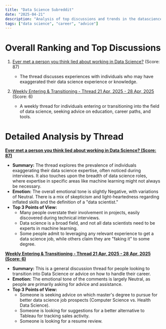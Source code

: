 ```yaml
---
title: "Data Science Subreddit"
date: "2025-04-21"
description: "Analysis of top discussions and trends in the datascience subreddit"
tags: ["data science", "career", "advice"]
---
```


# Overall Ranking and Top Discussions
1.  [Ever met a person you think lied about working in Data Science?](https://www.reddit.com/r/datascience/comments/1k4geso/ever_met_a_person_you_think_lied_about_working_in/) (Score: 87)
    *   The thread discusses experiences with individuals who may have exaggerated their data science experience or knowledge.

2.  [Weekly Entering & Transitioning - Thread 21 Apr, 2025 - 28 Apr, 2025](https://www.reddit.com/r/datascience/comments/1k44mgg/weekly_entering_transitioning_thread_21_apr_2025/) (Score: 6)
    *   A weekly thread for individuals entering or transitioning into the field of data science, seeking advice on education, career paths, and tools.

# Detailed Analysis by Thread
**[Ever met a person you think lied about working in Data Science? (Score: 87)](https://www.reddit.com/r/datascience/comments/1k4geso/ever_met_a_person_you_think_lied_about_working_in/)**
*   **Summary:** The thread explores the prevalence of individuals exaggerating their data science expertise, often noticed during interviews. It also touches upon the breadth of data science roles, where expertise in specific areas like machine learning might not always be necessary.
*   **Emotion:** The overall emotional tone is slightly Negative, with variations of Neutral. There is a mix of skepticism and light-heartedness regarding inflated skills and the definition of a "data scientist."
*   **Top 3 Points of View:**
    *   Many people overstate their involvement in projects, easily discovered during technical interviews.
    *   Data science is a broad field, and not all data scientists need to be experts in machine learning.
    *   Some people admit to leveraging any relevant experience to get a data science job, while others claim they are "faking it" to some degree.

**[Weekly Entering & Transitioning - Thread 21 Apr, 2025 - 28 Apr, 2025 (Score: 6)](https://www.reddit.com/r/datascience/comments/1k44mgg/weekly_entering_transitioning_thread_21_apr_2025/)**
*   **Summary:** This is a general discussion thread for people looking to transition into Data Science or advice on how to handle their career.
*   **Emotion:** The emotional tone of the comments is largely Neutral, as people are primarily asking for advice and assistance.
*   **Top 3 Points of View:**
    *   Someone is seeking advice on which master's degree to pursue for better data science job prospects (Computer Science vs. Health Data Science).
    *   Someone is looking for suggestions for a better alternative to Tableau for tracking sales activity.
    *   Someone is looking for a resume review.
